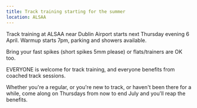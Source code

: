```yaml
---
title: Track training starting for the summer
location: ALSAA
---
```

Track training at ALSAA near Dublin Airport starts next Thursday evening 6 April. Warmup starts 7pm, parking and showers available. 

Bring your fast spikes (short spikes 5mm please) or flats/trainers are OK too. 

EVERYONE is welcome for track training, and everyone benefits from coached track sessions. 

Whether you're a regular, or you're new to track, or haven't been there for a while, come along on Thursdays from now to end July and you'll reap the benefits.
